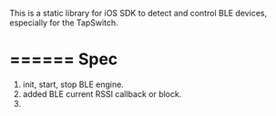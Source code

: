 This is a static library for iOS SDK to detect and control BLE devices, especially for the TapSwitch.

======
Spec
======
1. init, start, stop BLE engine.
2. added BLE current RSSI callback or block.
3. 
